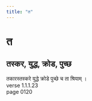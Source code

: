 ```yaml
---
title: "त"
---
```


# त
## तस्कर, युद्ध, क्रोड, पुच्छ
तकारस्तस्करे युद्धे क्रोडे पुच्छे च ता श्रियाम् ।<BR>verse 1.1.1.23<BR>page 0120

